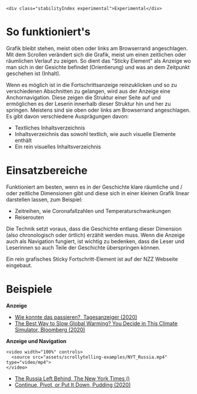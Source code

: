 ```html|span-1,no-source,plain
<div class="stabilityIndex experimental">Experimental</div>
```

# So funktioniert's
Grafik bleibt stehen, meist oben oder links am Browserrand angeschlagen. Mit dem Scrollen verändert sich die Grafik, meist um einen zeitlichen oder räumlichen Verlauf zu zeigen. So dient das "Sticky Element" als Anzeige wo man sich in der Gesichte befindet (Orientierung) und was an dem Zeitpunkt geschehen ist (Inhalt).  

Wenn es möglich ist in die Fortschrittsanzeige reinzuklicken und so zu verschiedenen Abschnitten zu gelangen, wird aus der Anzeige eine Anchornavigation. Diese zeigen die Struktur einer Seite auf und ermöglichen es der Leserin innerhalb dieser Struktur hin und her zu springen. Meistens sind sie oben oder links am Browserrand angeschlagen. Es gibt davon verschiedene Ausprägungen davon: 
- Textliches Inhaltsverzeichnis
- Inhaltsverzeichnis das sowohl textlich, wie auch visuelle Elemente enthält 
- Ein rein visuelles Inhaltsverzeichnis

# Einsatzbereiche
Funktioniert am besten, wenn es in der Geschichte klare räumliche und / oder zeitliche Dimensionen gibt und diese sich in einer kleinen Grafik linear darstellen lassen, zum Beispiel: 
- Zeitreihen, wie Coronafallzahlen und Temperaturschwankungen
- Reiserouten

Die Technik setzt voraus, dass die Geschichte entlang dieser Dimension (also chronologisch oder örtlich) erzählt werden muss. Wenn die Anzeige auch als Navigation fungiert, ist wichtig zu bedenken, dass die Leser und Leserinnen so auch Teile der Geschichte überspringen können. 

Ein rein grafisches Sticky Fortschritt-Element ist auf der NZZ Webseite eingebaut.


# Beispiele 
**Anzeige**
- [Wie konnte das passieren?, Tagesanzeiger (2020)](https://interaktiv.tagesanzeiger.ch/2020/der-weg-in-die-zweite-welle/)
- [The Best Way to Slow Global Warming? You Decide in This Climate Simulator, Bloomberg (2020)](https://www.bloomberg.com/graphics/2020-global-warming-simulator/)

**Anzeige und Navigation**
```html|span-6
<video width="100%" controls>
  <source src="assets/scrollytelling-examples/NYT_Russia.mp4" type="video/mp4">
</video>
```
- [The Russia Left Behind, The New York Times ()](https://www.nytimes.com/newsgraphics/2013/10/13/russia/index.html)
- [Continue, Pivot, or Put It Down, Pudding (2020)](https://pudding.cool/process/pivot-continue-down/)
